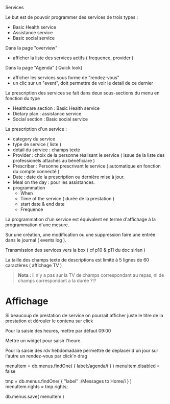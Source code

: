 
Services

Le but est de pouvoir programmer des services de trois types :

  - Basic Health service
  - Assistance service
  - Basic social service
 
Dans la page "overview" 
  - afficher la liste des services actifs ( frequence, provider )

Dans la page "Agenda" ( Quick look)
  - afficher les services sous forme de "rendez-vous"
  - un clic sur un "event", doit permettre de voir le detail de ce dernier

La prescription des services se fait dans deux sous-sections du menu en fonction du type

  - Healthcare section : Basic Health service
  - Dietary plan : assistance service
  - Social section : Basic social service

La prescription d'un service :

  - category du service
  - type de service ( liste )
  - detail du service : champs texte
  - Provider : choix de la personne réalisant le service ( issue de la liste des professionels attachés au bénéficiare )
  - Prescriber : Personne prescrivant le service ( automatique en fonction du compte connecté )
  - Date : date de la prescription ou dernière mise à jour.
  - Meal on the day : pour les assistances.
  - programmation
    - When
    - Time of the service ( durée de la prestation )
    - start date & end date
    - Frequence 

La programmation d'un service est équivalent en terme d'affichage à la programmation d'une mesure.

Sur une création, une modification ou une suppression faire une entrée dans le journal ( events log ).

Transmission des services vers la box ( cf p10 & p11 du doc sirlan )
  
La taille des champs texte de descriptions est limité à 5 lignes de 60 caractères ( affichage TV )

> __Nota :__ il n'y a pas sur la TV de champs correspondant au repas, ni de champs correspondant a la durée ?!?

# Affichage

Si beaucoup de prestation de service on pourrait afficher juste le titre de la prestation et dérouler le contenu sur click

Pour la saisie des heures, mettre par défaut 09:00

Mettre un widget pour saisir l'heure.

Pour la saisie des rdv hebdomadaire permettre de deplacer d'un jour sur l'autre un rendez-vous par click'n drag




menuItem = db.menus.findOne( { label:/agenda/i } )
menuItem.disabled = false

tmp = db.menus.findOne( { "label" :/Messages to Home/i } )
menuItem.rights = tmp.rights;

db.menus.save( menuItem )

